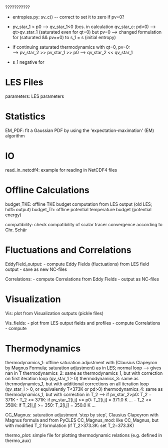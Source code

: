 ???????????
- entropies.py: sv_c() -- correct to set it to zero if pv=0?

- pv_star_1 > p0 --> qv_star_1<0 (bcs. in calculation qv_star_c: pd<0) --> qt>qv_star_1 (saturated even for qt=0) but pv=0 
    --> changed formulation for (saturated && pv==0) to s_1 = s (initial entropy)
- if continuing saturated thermodynamics with qt=0, pv=0:  
    --> pv_star_2 >> pv_star_1 >> p0 --> qv_star_2 << qv_star_1


- s_1 negative for 





# LES Files

parameters: LES parameters



# Statistics

EM_PDF: fit a Gaussian PDF by using the 'expectation-maximation' (EM) algorithm




# IO

read_in_netcdf4: example for reading in NetCDF4 files




# Offline Calculations

budget_TKE: offline TKE budget computation from LES output (old LES; hdf5 output)
budget_Th: offline potential temperature budget (potential energy)

compatibility: check compatibility of scalar tracer convergence according to Chr. Schär





# Fluctuations and Correlations

EddyField_output: 
    - compute Eddy Fields (fluctuations) from LES field output
    - save as new NC-files

Correlations: 
    - compute Correlations from Eddy Fields
    - output as NC-files 



# Visualization
Vis: plot from Visualization outputs (pickle files)

Vis_fields: 
    - plot from LES output fields and profiles
    - compute Correlations
    - compute 



# Thermodynamics
thermodynamics_1: offline saturation adjustment with (Clausius Clapeyron by Magnus Formula; saturation adjustment) as in LES;
                    normal loop --> gives nan in T
thermodynamics_2: same as thermodynamics_1, but with correction on first iteration loop (qv_star_1 > 0)
thermodynamics_3: same as thermodynamics_1, but with additional corrections on all iteration loop (qv_star_i > 0, or equivalently T<373K or pd>0)
thermodynamics_4: same as thermodynamics_1, but with correction in T_2 --> if pv_star_2>p0: T_2 = 371K
    - T_2 <= 371K:
            if pv_star_2[i,j] >= p0:
                T_2[i,j] = 371.0 K
                ...
    - T_2 <= 350K:
            if T_2[i,j] >= 350:
                T_2[i,j] = 350.0 K
                ...


CC_Magnus: saturation adjustment 'step by step', Clausius Clapeyron with Magnus formula and from PyCLES
CC_Magnus_mod: like CC_Magnus, but with modified T_2 formulation (if T_2>373.3K: set T_2=373.3K)

thermo_plot: simple file for plotting thermodynamic relations (e.g. defined in thermo_aux)




